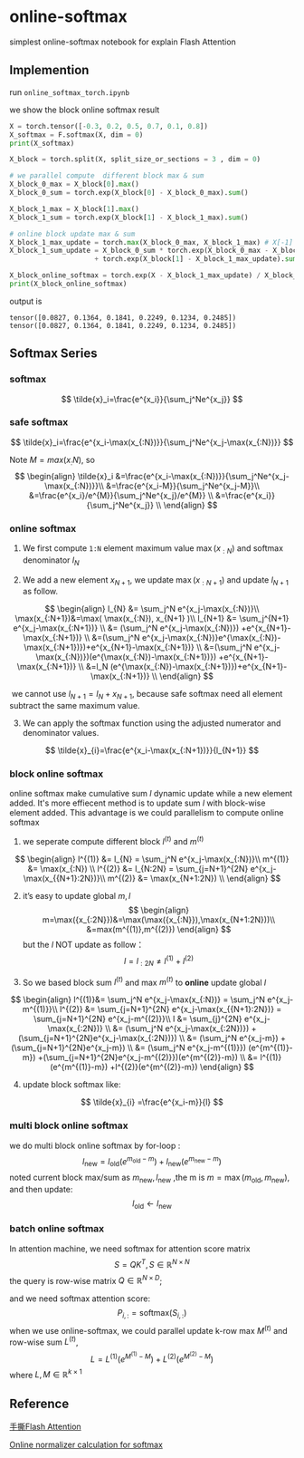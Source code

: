 # online-softmax
simplest online-softmax notebook for explain Flash Attention

## Implemention

run `online_softmax_torch.ipynb`

we show the block online softmax result

```python
X = torch.tensor([-0.3, 0.2, 0.5, 0.7, 0.1, 0.8])
X_softmax = F.softmax(X, dim = 0)
print(X_softmax)

X_block = torch.split(X, split_size_or_sections = 3 , dim = 0) 

# we parallel compute  different block max & sum
X_block_0_max = X_block[0].max()
X_block_0_sum = torch.exp(X_block[0] - X_block_0_max).sum()

X_block_1_max = X_block[1].max()
X_block_1_sum = torch.exp(X_block[1] - X_block_1_max).sum()

# online block update max & sum
X_block_1_max_update = torch.max(X_block_0_max, X_block_1_max) # X[-1] is new data
X_block_1_sum_update = X_block_0_sum * torch.exp(X_block_0_max - X_block_1_max_update) \
                     + torch.exp(X_block[1] - X_block_1_max_update).sum() # block sum

X_block_online_softmax = torch.exp(X - X_block_1_max_update) / X_block_1_sum_update
print(X_block_online_softmax)
```

output is 

```
tensor([0.0827, 0.1364, 0.1841, 0.2249, 0.1234, 0.2485])
tensor([0.0827, 0.1364, 0.1841, 0.2249, 0.1234, 0.2485])
```

## Softmax Series

### softmax 

$$
\tilde{x}_i=\frac{e^{x_i}}{\sum_j^Ne^{x_j}}
$$

### safe softmax

$$
\tilde{x}_i=\frac{e^{x_i-\max(x_{:N})}}{\sum_j^Ne^{x_j-\max(x_{:N})}}
$$

Note $M=max(x_:N)$, so
$$
\begin{align}
\tilde{x}_i &=\frac{e^{x_i-\max(x_{:N})}}{\sum_j^Ne^{x_j-\max(x_{:N})}}\\
&=\frac{e^{x_i-M}}{\sum_j^Ne^{x_j-M}}\\
&=\frac{e^{x_i}/e^{M}}{\sum_j^Ne^{x_j}/e^{M}} \\
&=\frac{e^{x_i}}{\sum_j^Ne^{x_j}} \\
\end{align}
$$


### online softmax

1. We first compute  `1:N`  element maximum value $\max(x_{:N})$ and softmax denominator $l_N$

2. We add a new element  $x_{N+1}$, we update $\max(x_{:N+1})$ and update $l_{N+1}$ as follow. 

$$
\begin{align}
l_{N} &= \sum_j^N e^{x_j-\max(x_{:N})}\\
\max(x_{:N+1})&=\max( \max(x_{:N}), x_{N+1} )\\
l_{N+1} &= \sum_j^{N+1} e^{x_j-\max(x_{:N+1})} \\
&= (\sum_j^N e^{x_j-\max(x_{:N})}) +e^{x_{N+1}-\max(x_{:N+1})} \\
&=(\sum_j^N e^{x_j-\max(x_{:N})}e^{\max(x_{:N})-\max(x_{:N+1})})+e^{x_{N+1}-\max(x_{:N+1})} \\
&=(\sum_j^N e^{x_j-\max(x_{:N})})(e^{\max(x_{:N})-\max(x_{:N+1})}) +e^{x_{N+1}-\max(x_{:N+1})} \\
&=l_N (e^{\max(x_{:N})-\max(x_{:N+1})})+e^{x_{N+1}-\max(x_{:N+1})} \\
\end{align}
$$

​	we cannot use $l_{N+1}=l_{N}+x_{N+1}$, because safe softmax need all element subtract the same maximum value.

3. We can apply the softmax function using the adjusted numerator and denominator values.

$$
\tilde{x}_{i}=\frac{e^{x_i-\max(x_{:N+1})}}{l_{N+1}}
$$

### block online softmax

online softmax make  cumulative sum $l$ dynamic update while a new element added. It's more effiecent method is to update sum $l$ with block-wise element added. This advantage is we could parallelism to compute online softmax

1. we seperate compute different block $l^{(t)}$  and $m^{(t)}$

$$
\begin{align}
l^{(1)} &= l_{N} = \sum_j^N e^{x_j-\max(x_{:N})}\\
m^{(1)} &= \max(x_{:N}) \\
l^{(2)} &= l_{N:2N} = \sum_{j=N+1}^{2N} e^{x_j-\max(x_{{N+1}:2N})}\\
m^{(2)} &= \max(x_{N+1:2N}) \\
\end{align}
$$

2. it’s easy to update global $m,l$ 
$$
\begin{align}
m=\max({x_{:2N}})&=\max(\max({x_{:N}}),\max(x_{N+1:2N}))\\
&=max(m^{(1)},m^{(2)})
\end{align}
$$
but the $l$  NOT update  as follow：
$$
l=l_{:2N}\neq l^{(1)}+l^{(2)}
$$

3. So we based block sum $l^{(t)}$ and max $m^{(t)}$  to **online** update global $l$

$$
\begin{align}
l^{(1)}&= \sum_j^N e^{x_j-\max(x_{:N})} = \sum_j^N e^{x_j-m^{(1)}}\\
l^{(2)} &= \sum_{j=N+1}^{2N} e^{x_j-\max(x_{{N+1}:2N})} = \sum_{j=N+1}^{2N} e^{x_j-m^{(2)}}\\
l &= \sum_{j}^{2N} e^{x_j-\max(x_{:2N})} \\
&= (\sum_j^N e^{x_j-\max(x_{:2N})}) +(\sum_{j=N+1}^{2N}e^{x_j-\max(x_{:2N})}) \\
&= (\sum_j^N e^{x_j-m}) +(\sum_{j=N+1}^{2N}e^{x_j-m}) \\
&= (\sum_j^N e^{x_j-m^{(1)}}) (e^{m^{(1)}-m}) +(\sum_{j=N+1}^{2N}e^{x_j-m^{(2)}})(e^{m^{(2)}-m}) \\
&= l^{(1)} (e^{m^{(1)}-m}) +l^{(2)}(e^{m^{(2)}-m})
\end{align}
$$

4. update block softmax like:

$$
\tilde{x}_{i} =\frac{e^{x_i-m}}{l}
$$

### multi block online softmax

we do multi block online softmax by for-loop :
$$
l_\text{new}= l_\text{old} (e^{m_\text{old}-m}) +l_\text{new}(e^{m_{\text{new}}-m})
$$
noted current block max/sum as $m_\text{new},l_\text{new}$ ,the m is $m=\max(m_\text{old},m_\text{new})$, and then update:
$$
l_\text{old} \leftarrow l_\text{new}
$$

### batch online softmax

In attention machine, we need softmax for attention score matrix
$$
S=QK^T,S\in\mathbb{R}^{N\times N}
$$
the query is row-wise matrix $Q\in\mathbb{R}^{N\times D}$;

and we need softmax attention score:
$$
P_{i,:}=\text{softmax}(S_{i,:})
$$
when we use online-softmax, we could parallel update k-row max $M^{(t)}$ and row-wise sum $L^{(t)}$, 
$$
L = L^{(1)}(e^{M^{(1)}-M})+L^{(2)}(e^{M^{(2)}-M})
$$
where $L,M\in\mathbb{R}^{k\times 1}$

## Reference

[手撕Flash Attention](https://zhuanlan.zhihu.com/p/663932651)

[Online normalizer calculation for softmax](https://arxiv.org/abs/1805.02867)

